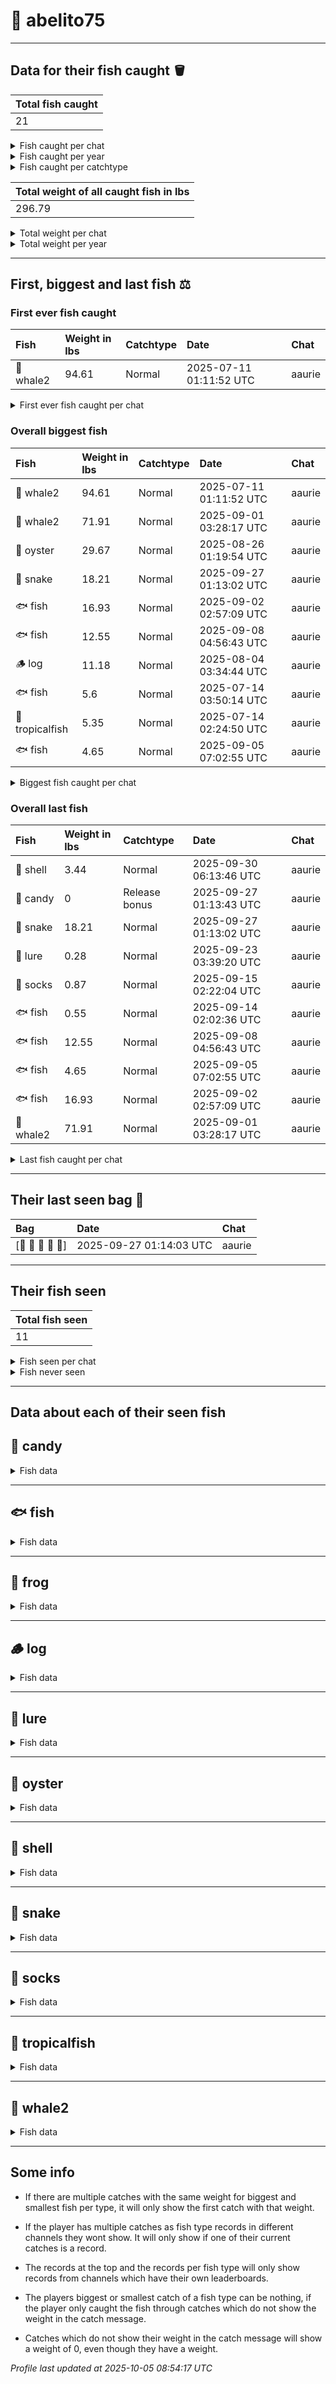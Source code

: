 # 🎣 abelito75



---------------

## Data for their fish caught 🪣
| Total fish caught |
|:------------------|
| 21                |

<details>
<summary>Fish caught per chat</summary>

| - | Chat   | Fish caught |
|:--|:-------|:------------|
| 1 | aaurie | 21          |

</details>

<details>
<summary>Fish caught per year</summary>

| - | Year | Count | Chat        |
|:--|:-----|:------|:------------|
| 1 | 2025 | 21    | aaurie: 21  |

</details>

<details>
<summary>Fish caught per catchtype</summary>

| - | Catchtype     | Count | Chat        |
|:--|:--------------|:------|:------------|
| 1 | Normal        | 20    | aaurie: 20  |
| 2 | Release bonus | 1     | aaurie: 1   |

</details>

| Total weight of all caught fish in lbs |
|:---------------------------------------|
| 296.79                                 |

<details>
<summary>Total weight per chat</summary>

| - | Chat   | Total weight in lbs |
|:--|:-------|:--------------------|
| 1 | aaurie | 296.79              |

</details>

<details>
<summary>Total weight per year</summary>

| - | Year | Total weight in lbs | Chat            |
|:--|:-----|:--------------------|:----------------|
| 1 | 2025 | 296.79              | aaurie: 296.79  |

</details>

---------------

## First, biggest and last fish ⚖️
### First ever fish caught
| Fish      | Weight in lbs | Catchtype | Date                    | Chat   |
|:----------|:--------------|:----------|:------------------------|:-------|
| 🐋 whale2 | 94.61         | Normal    | 2025-07-11 01:11:52 UTC | aaurie |

<details>
<summary>First ever fish caught per chat</summary>

| Chat   | Fish      | Weight in lbs | Catchtype | Date                    |
|:-------|:----------|:--------------|:----------|:------------------------|
| aaurie | 🐋 whale2 | 94.61         | Normal    | 2025-07-11 01:11:52 UTC |

</details>

### Overall biggest fish
| Fish            | Weight in lbs | Catchtype | Date                    | Chat   |
|:----------------|:--------------|:----------|:------------------------|:-------|
| 🐋 whale2       | 94.61         | Normal    | 2025-07-11 01:11:52 UTC | aaurie |
| 🐋 whale2       | 71.91         | Normal    | 2025-09-01 03:28:17 UTC | aaurie |
| 🦪 oyster       | 29.67         | Normal    | 2025-08-26 01:19:54 UTC | aaurie |
| 🐍 snake        | 18.21         | Normal    | 2025-09-27 01:13:02 UTC | aaurie |
| 🐟 fish         | 16.93         | Normal    | 2025-09-02 02:57:09 UTC | aaurie |
| 🐟 fish         | 12.55         | Normal    | 2025-09-08 04:56:43 UTC | aaurie |
| 🪵 log          | 11.18         | Normal    | 2025-08-04 03:34:44 UTC | aaurie |
| 🐟 fish         | 5.6           | Normal    | 2025-07-14 03:50:14 UTC | aaurie |
| 🐠 tropicalfish | 5.35          | Normal    | 2025-07-14 02:24:50 UTC | aaurie |
| 🐟 fish         | 4.65          | Normal    | 2025-09-05 07:02:55 UTC | aaurie |

<details>
<summary>Biggest fish caught per chat</summary>

| Chat   | Fish      | Weight in lbs | Catchtype | Date                    |
|:-------|:----------|:--------------|:----------|:------------------------|
| aaurie | 🐋 whale2 | 94.61         | Normal    | 2025-07-11 01:11:52 UTC |

</details>

### Overall last fish
| Fish      | Weight in lbs | Catchtype     | Date                    | Chat   |
|:----------|:--------------|:--------------|:------------------------|:-------|
| 🐚 shell  | 3.44          | Normal        | 2025-09-30 06:13:46 UTC | aaurie |
| 🍬 candy  | 0             | Release bonus | 2025-09-27 01:13:43 UTC | aaurie |
| 🐍 snake  | 18.21         | Normal        | 2025-09-27 01:13:02 UTC | aaurie |
| 🎏 lure   | 0.28          | Normal        | 2025-09-23 03:39:20 UTC | aaurie |
| 🧦 socks  | 0.87          | Normal        | 2025-09-15 02:22:04 UTC | aaurie |
| 🐟 fish   | 0.55          | Normal        | 2025-09-14 02:02:36 UTC | aaurie |
| 🐟 fish   | 12.55         | Normal        | 2025-09-08 04:56:43 UTC | aaurie |
| 🐟 fish   | 4.65          | Normal        | 2025-09-05 07:02:55 UTC | aaurie |
| 🐟 fish   | 16.93         | Normal        | 2025-09-02 02:57:09 UTC | aaurie |
| 🐋 whale2 | 71.91         | Normal        | 2025-09-01 03:28:17 UTC | aaurie |

<details>
<summary>Last fish caught per chat</summary>

| Chat   | Fish     | Weight in lbs | Catchtype | Date                    |
|:-------|:---------|:--------------|:----------|:------------------------|
| aaurie | 🐚 shell | 3.44          | Normal    | 2025-09-30 06:13:46 UTC |

</details>

---------------

## Their last seen bag 🎒
| Bag              | Date                    | Chat   |
|:-----------------|:------------------------|:-------|
| [🐡 🐋 🐋 🐋 🍬] | 2025-09-27 01:14:03 UTC | aaurie |

---------------

## Their fish seen
| Total fish seen |
|:----------------|
| 11              |

<details>
<summary>Fish seen per chat</summary>

| - | Chat   | Fish seen |
|:--|:-------|:----------|
| 1 | aaurie | 11        |

</details>

<details>
<summary>Fish never seen</summary>

*  8ball 🎱

*  acorn 🌰

*  ant 🐜

*  athleticshoe 👟

*  balletshoes 🩰

*  bat 🦇

*  beaver 🦫

*  bee 🐝

*  beetle 🪲

*  beveragebox 🧃

*  bilberries 🫐

*  bird 🐦

*  blackbird 🐦‍⬛

*  blackcat 🐈‍⬛

*  blowfish 🐡

*  bobber 🪀

*  bone 🦴

*  boot 👢

*  briefs 🩲

*  brownmushroom 🍄‍🟫

*  bubbleteacup 🧋

*  butterfly 🦋

*  cactus 🌵

*  cannedfood 🥫

*  carpentrysaw 🪚

*  caterpillar 🐛

*  coat 🧥

*  cockroach 🪳

*  compass 🧭

*  coral 🪸

*  crab 🦀

*  cricket 🦗

*  crocodile 🐊

*  crowberries 🍇

*  crown 👑

*  cucumber 🥒

*  dagger 🗡️

*  darksunglasses 🕶️

*  dolphin 🐬

*  dragon 🐉

*  duck 🦆

*  emptynest 🪹

*  feather 🪶

*  fly 🪰

*  gloves 🧤

*  goose 🪿

*  grass 🌾

*  hook 🪝

*  icecube 🧊

*  iceskate ⛸️

*  iphone 📱

*  jar 🫙

*  jellyfish 🪼

*  kite 🪁

*  ladybug 🐞

*  leaf 🍃

*  lizard 🦎

*  lobster 🦞

*  lupine 🪻

*  malegenie 🧞‍♂

*  mapleleaf 🍁

*  mermaid 🧜‍♀️

*  moose 🫎

*  mosquito 🦟

*  mushroom 🍄

*  nestwitheggs 🪺

*  octopus 🐙

*  oildrum 🛢️

*  otter 🦦

*  owl 🦉

*  penguin 🐧

*  plankton 🦠

*  polarbear 🐻‍❄

*  rat 🐀

*  rock 🪨

*  rose 🌹

*  sandal 👡

*  sanddollar 🍥

*  sandwich 🥪

*  sauropod 🦕

*  scarf 🧣

*  scorpion 🦂

*  seal 🦭

*  seaweed 🌿

*  shamrock ☘️

*  shark 🦈

*  shoppingcart 🛒

*  shrimp 🦐

*  skull 💀

*  slotmachine 🎰

*  snail 🐌

*  spider 🕷️

*  spiderweb 🕸️

*  sponge 🧽

*  squid 🦑

*  squirrel 🐿️

*  sunflower 🌻

*  sunscreenbottle 🧴

*  swan 🦢

*  teddybear 🧸

*  thongsandal 🩴

*  tulip 🌷

*  turtle 🐢

*  umbrella ☂️

*  whale 🐳

*  wiltedflower 🥀

*  wireline 🧵

*  womanshat 👒

*  worm 🪱

*  zombie 🧟

In total 110 fish never seen
</details>

---------------

## Data about each of their seen fish

## 🍬 candy

<details>
<summary>Fish data</summary>

| Caught in total |
|:----------------|
| 1               |

### Fish caught per chat
| 🍬 | Chat   | Fish caught |
|:---|:-------|:------------|
| 1  | aaurie | 1           |

### Fish caught per year
| 🍬 | Year | Count | Chat       |
|:---|:-----|:------|:-----------|
| 1  | 2025 | 1     | aaurie: 1  |

### Fish caught per catchtype
| 🍬 | Catchtype     | Count | Chat       |
|:---|:--------------|:------|:-----------|
| 1  | Release bonus | 1     | aaurie: 1  |

| 🍬             | Weight in lbs | Catchtype     | Date                    | Chat   |
|:---------------|:--------------|:--------------|:------------------------|:-------|
| First catch    | 0             | Release bonus | 2025-09-27 01:13:43 UTC | aaurie |
| Last catch     | 0             | Release bonus | 2025-09-27 01:13:43 UTC | aaurie |
| Biggest catch  | 0             |               |                         |        |
| Smallest catch | 0             |               |                         |        |

</details>

---------------

## 🐟 fish

<details>
<summary>Fish data</summary>

| Caught in total |
|:----------------|
| 7               |

### Fish caught per chat
| 🐟 | Chat   | Fish caught |
|:---|:-------|:------------|
| 1  | aaurie | 7           |

### Fish caught per year
| 🐟 | Year | Count | Chat       |
|:---|:-----|:------|:-----------|
| 1  | 2025 | 7     | aaurie: 7  |

### Fish caught per catchtype
| 🐟 | Catchtype | Count | Chat       |
|:---|:----------|:------|:-----------|
| 1  | Normal    | 7     | aaurie: 7  |

| 🐟             | Weight in lbs | Catchtype | Date                    | Chat   |
|:---------------|:--------------|:----------|:------------------------|:-------|
| First catch    | 3.2           | Normal    | 2025-07-11 23:25:32 UTC | aaurie |
| Last catch     | 0.55          | Normal    | 2025-09-14 02:02:36 UTC | aaurie |
| Biggest catch  | 16.93         | Normal    | 2025-09-02 02:57:09 UTC | aaurie |
| Smallest catch | 0.55          | Normal    | 2025-09-14 02:02:36 UTC | aaurie |

</details>

---------------

## 🐸 frog

<details>
<summary>Fish data</summary>

| Caught in total |
|:----------------|
| 1               |

### Fish caught per chat
| 🐸 | Chat   | Fish caught |
|:---|:-------|:------------|
| 1  | aaurie | 1           |

### Fish caught per year
| 🐸 | Year | Count | Chat       |
|:---|:-----|:------|:-----------|
| 1  | 2025 | 1     | aaurie: 1  |

### Fish caught per catchtype
| 🐸 | Catchtype | Count | Chat       |
|:---|:----------|:------|:-----------|
| 1  | Normal    | 1     | aaurie: 1  |

| 🐸             | Weight in lbs | Catchtype | Date                    | Chat   |
|:---------------|:--------------|:----------|:------------------------|:-------|
| First catch    | 3.43          | Normal    | 2025-07-21 04:08:06 UTC | aaurie |
| Last catch     | 3.43          | Normal    | 2025-07-21 04:08:06 UTC | aaurie |
| Biggest catch  | 3.43          | Normal    | 2025-07-21 04:08:06 UTC | aaurie |
| Smallest catch | 3.43          | Normal    | 2025-07-21 04:08:06 UTC | aaurie |

</details>

---------------

## 🪵 log

<details>
<summary>Fish data</summary>

| Caught in total |
|:----------------|
| 1               |

### Fish caught per chat
| 🪵 | Chat   | Fish caught |
|:---|:-------|:------------|
| 1  | aaurie | 1           |

### Fish caught per year
| 🪵 | Year | Count | Chat       |
|:---|:-----|:------|:-----------|
| 1  | 2025 | 1     | aaurie: 1  |

### Fish caught per catchtype
| 🪵 | Catchtype | Count | Chat       |
|:---|:----------|:------|:-----------|
| 1  | Normal    | 1     | aaurie: 1  |

| 🪵             | Weight in lbs | Catchtype | Date                    | Chat   |
|:---------------|:--------------|:----------|:------------------------|:-------|
| First catch    | 11.18         | Normal    | 2025-08-04 03:34:44 UTC | aaurie |
| Last catch     | 11.18         | Normal    | 2025-08-04 03:34:44 UTC | aaurie |
| Biggest catch  | 11.18         | Normal    | 2025-08-04 03:34:44 UTC | aaurie |
| Smallest catch | 11.18         | Normal    | 2025-08-04 03:34:44 UTC | aaurie |

</details>

---------------

## 🎏 lure

<details>
<summary>Fish data</summary>

| Caught in total |
|:----------------|
| 1               |

### Fish caught per chat
| 🎏 | Chat   | Fish caught |
|:---|:-------|:------------|
| 1  | aaurie | 1           |

### Fish caught per year
| 🎏 | Year | Count | Chat       |
|:---|:-----|:------|:-----------|
| 1  | 2025 | 1     | aaurie: 1  |

### Fish caught per catchtype
| 🎏 | Catchtype | Count | Chat       |
|:---|:----------|:------|:-----------|
| 1  | Normal    | 1     | aaurie: 1  |

| 🎏             | Weight in lbs | Catchtype | Date                    | Chat   |
|:---------------|:--------------|:----------|:------------------------|:-------|
| First catch    | 0.28          | Normal    | 2025-09-23 03:39:20 UTC | aaurie |
| Last catch     | 0.28          | Normal    | 2025-09-23 03:39:20 UTC | aaurie |
| Biggest catch  | 0.28          | Normal    | 2025-09-23 03:39:20 UTC | aaurie |
| Smallest catch | 0.28          | Normal    | 2025-09-23 03:39:20 UTC | aaurie |

</details>

---------------

## 🦪 oyster

<details>
<summary>Fish data</summary>

| Caught in total |
|:----------------|
| 2               |

### Fish caught per chat
| 🦪 | Chat   | Fish caught |
|:---|:-------|:------------|
| 1  | aaurie | 2           |

### Fish caught per year
| 🦪 | Year | Count | Chat       |
|:---|:-----|:------|:-----------|
| 1  | 2025 | 2     | aaurie: 2  |

### Fish caught per catchtype
| 🦪 | Catchtype | Count | Chat       |
|:---|:----------|:------|:-----------|
| 1  | Normal    | 2     | aaurie: 2  |

| 🦪             | Weight in lbs | Catchtype | Date                    | Chat   |
|:---------------|:--------------|:----------|:------------------------|:-------|
| First catch    | 4.26          | Normal    | 2025-07-25 05:30:22 UTC | aaurie |
| Last catch     | 29.67         | Normal    | 2025-08-26 01:19:54 UTC | aaurie |
| Biggest catch  | 29.67         | Normal    | 2025-08-26 01:19:54 UTC | aaurie |
| Smallest catch | 4.26          | Normal    | 2025-07-25 05:30:22 UTC | aaurie |

</details>

---------------

## 🐚 shell

<details>
<summary>Fish data</summary>

| Caught in total |
|:----------------|
| 2               |

### Fish caught per chat
| 🐚 | Chat   | Fish caught |
|:---|:-------|:------------|
| 1  | aaurie | 2           |

### Fish caught per year
| 🐚 | Year | Count | Chat       |
|:---|:-----|:------|:-----------|
| 1  | 2025 | 2     | aaurie: 2  |

### Fish caught per catchtype
| 🐚 | Catchtype | Count | Chat       |
|:---|:----------|:------|:-----------|
| 1  | Normal    | 2     | aaurie: 2  |

| 🐚             | Weight in lbs | Catchtype | Date                    | Chat   |
|:---------------|:--------------|:----------|:------------------------|:-------|
| First catch    | 3.1           | Normal    | 2025-08-08 02:06:14 UTC | aaurie |
| Last catch     | 3.44          | Normal    | 2025-09-30 06:13:46 UTC | aaurie |
| Biggest catch  | 3.44          | Normal    | 2025-09-30 06:13:46 UTC | aaurie |
| Smallest catch | 3.1           | Normal    | 2025-08-08 02:06:14 UTC | aaurie |

</details>

---------------

## 🐍 snake

<details>
<summary>Fish data</summary>

| Caught in total |
|:----------------|
| 1               |

### Fish caught per chat
| 🐍 | Chat   | Fish caught |
|:---|:-------|:------------|
| 1  | aaurie | 1           |

### Fish caught per year
| 🐍 | Year | Count | Chat       |
|:---|:-----|:------|:-----------|
| 1  | 2025 | 1     | aaurie: 1  |

### Fish caught per catchtype
| 🐍 | Catchtype | Count | Chat       |
|:---|:----------|:------|:-----------|
| 1  | Normal    | 1     | aaurie: 1  |

| 🐍             | Weight in lbs | Catchtype | Date                    | Chat   |
|:---------------|:--------------|:----------|:------------------------|:-------|
| First catch    | 18.21         | Normal    | 2025-09-27 01:13:02 UTC | aaurie |
| Last catch     | 18.21         | Normal    | 2025-09-27 01:13:02 UTC | aaurie |
| Biggest catch  | 18.21         | Normal    | 2025-09-27 01:13:02 UTC | aaurie |
| Smallest catch | 18.21         | Normal    | 2025-09-27 01:13:02 UTC | aaurie |

</details>

---------------

## 🧦 socks

<details>
<summary>Fish data</summary>

| Caught in total |
|:----------------|
| 1               |

### Fish caught per chat
| 🧦 | Chat   | Fish caught |
|:---|:-------|:------------|
| 1  | aaurie | 1           |

### Fish caught per year
| 🧦 | Year | Count | Chat       |
|:---|:-----|:------|:-----------|
| 1  | 2025 | 1     | aaurie: 1  |

### Fish caught per catchtype
| 🧦 | Catchtype | Count | Chat       |
|:---|:----------|:------|:-----------|
| 1  | Normal    | 1     | aaurie: 1  |

| 🧦             | Weight in lbs | Catchtype | Date                    | Chat   |
|:---------------|:--------------|:----------|:------------------------|:-------|
| First catch    | 0.87          | Normal    | 2025-09-15 02:22:04 UTC | aaurie |
| Last catch     | 0.87          | Normal    | 2025-09-15 02:22:04 UTC | aaurie |
| Biggest catch  | 0.87          | Normal    | 2025-09-15 02:22:04 UTC | aaurie |
| Smallest catch | 0.87          | Normal    | 2025-09-15 02:22:04 UTC | aaurie |

</details>

---------------

## 🐠 tropicalfish

<details>
<summary>Fish data</summary>

| Caught in total |
|:----------------|
| 2               |

### Fish caught per chat
| 🐠 | Chat   | Fish caught |
|:---|:-------|:------------|
| 1  | aaurie | 2           |

### Fish caught per year
| 🐠 | Year | Count | Chat       |
|:---|:-----|:------|:-----------|
| 1  | 2025 | 2     | aaurie: 2  |

### Fish caught per catchtype
| 🐠 | Catchtype | Count | Chat       |
|:---|:----------|:------|:-----------|
| 1  | Normal    | 2     | aaurie: 2  |

| 🐠             | Weight in lbs | Catchtype | Date                    | Chat   |
|:---------------|:--------------|:----------|:------------------------|:-------|
| First catch    | 5.35          | Normal    | 2025-07-14 02:24:50 UTC | aaurie |
| Last catch     | 3.35          | Normal    | 2025-08-25 04:55:35 UTC | aaurie |
| Biggest catch  | 5.35          | Normal    | 2025-07-14 02:24:50 UTC | aaurie |
| Smallest catch | 3.35          | Normal    | 2025-08-25 04:55:35 UTC | aaurie |

</details>

---------------

## 🐋 whale2

<details>
<summary>Fish data</summary>

| Caught in total |
|:----------------|
| 2               |

### Fish caught per chat
| 🐋 | Chat   | Fish caught |
|:---|:-------|:------------|
| 1  | aaurie | 2           |

### Fish caught per year
| 🐋 | Year | Count | Chat       |
|:---|:-----|:------|:-----------|
| 1  | 2025 | 2     | aaurie: 2  |

### Fish caught per catchtype
| 🐋 | Catchtype | Count | Chat       |
|:---|:----------|:------|:-----------|
| 1  | Normal    | 2     | aaurie: 2  |

| 🐋             | Weight in lbs | Catchtype | Date                    | Chat   |
|:---------------|:--------------|:----------|:------------------------|:-------|
| First catch    | 94.61         | Normal    | 2025-07-11 01:11:52 UTC | aaurie |
| Last catch     | 71.91         | Normal    | 2025-09-01 03:28:17 UTC | aaurie |
| Biggest catch  | 94.61         | Normal    | 2025-07-11 01:11:52 UTC | aaurie |
| Smallest catch | 71.91         | Normal    | 2025-09-01 03:28:17 UTC | aaurie |

</details>

---------------
## Some info

*  If there are multiple catches with the same weight for biggest and smallest fish per type, it will only show the first catch with that weight.

*  If the player has multiple catches as fish type records in different channels they wont show. It will only show if one of their current catches is a record.

*  The records at the top and the records per fish type will only show records from channels which have their own leaderboards.

*  The players biggest or smallest catch of a fish type can be nothing, if the player only caught the fish through catches which do not show the weight in the catch message.

*  Catches which do not show their weight in the catch message will show a weight of 0, even though they have a weight.

_Profile last updated at 2025-10-05 08:54:17 UTC_
